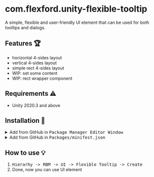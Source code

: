 # com.flexford.unity-flexible-tooltip

A simple, flexible and user-friendly UI element that can be used for both tooltips and dialogs.

## Features 🏆
- horizontal 4-sides layout
- vertical 4-sides layout
- simple rect 4-sides layout
- WIP: set some content
- WIP: rect wrapper component

## Requirements ⚠️
- Unity 2020.3 and above

## Installation 💾
<details>
<summary>Add from GitHub in <kbd>Package Manager Editor Window</kbd></summary>

- open Package Manager
- click `+`
- select `Add from Git URL`
- paste `https://github.com/AlexZonov/unity-flexible-tooltip.git`
- click `Add`
</details>

<details>
<summary>Add from GitHub in <kbd>Packages/minifest.json</kbd></summary>

- open `Packages/minifest.json`
- add `"com.flexford.unity-flexible-tooltip": "git+https://github.com/AlexZonov/unity-flexible-tooltip.git"` + version if need (`#v1.0.0`)
- save
</details>

## How to use 💡
1) <kbd>Hierarhy -> RBM -> UI -> Flexible Tooltip -> Create</kbd>
2) Done, now you can use UI element
